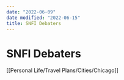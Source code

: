 ```yaml
---
date: "2022-06-09"
date modified: "2022-06-15"
title: SNFI Debaters
---
```


# SNFI Debaters
[[Personal Life/Travel Plans/Cities/Chicago]]
